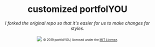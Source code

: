<div align="center">
    <h1>customized portfolYOU</h1>
    <i>I forked the original repo so that it's easier for us to make changes for styles. </i>
    <br><br>
    <img src="screenshot.gif">
    <sub><sup>© 2019 portfolYOU, licensed under the <a href="./LICENSE">MIT License</a>.</sup></sub>
</div>
